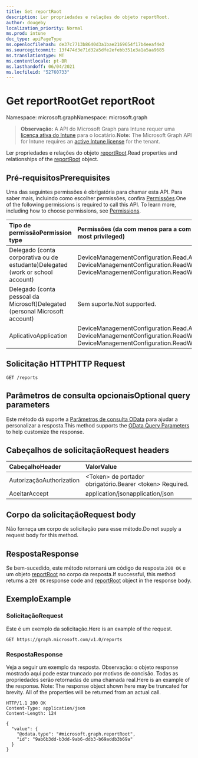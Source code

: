 ```yaml
---
title: Get reportRoot
description: Ler propriedades e relações do objeto reportRoot.
author: dougeby
localization_priority: Normal
ms.prod: intune
doc_type: apiPageType
ms.openlocfilehash: de37c7713b8640d3a1bae2169654f17b4eeaf4e2
ms.sourcegitcommit: 13f474d3e71d32a5dfe2efebb351e3a1a5aa9685
ms.translationtype: MT
ms.contentlocale: pt-BR
ms.lasthandoff: 06/04/2021
ms.locfileid: "52760733"
---
```

# <a name="get-reportroot"></a><span data-ttu-id="a2677-103">Get reportRoot</span><span class="sxs-lookup"><span data-stu-id="a2677-103">Get reportRoot</span></span>

<span data-ttu-id="a2677-104">Namespace: microsoft.graph</span><span class="sxs-lookup"><span data-stu-id="a2677-104">Namespace: microsoft.graph</span></span>

> <span data-ttu-id="a2677-105">**Observação:** A API do Microsoft Graph para Intune requer uma [licença ativa do Intune](https://go.microsoft.com/fwlink/?linkid=839381) para o locatário.</span><span class="sxs-lookup"><span data-stu-id="a2677-105">**Note:** The Microsoft Graph API for Intune requires an [active Intune license](https://go.microsoft.com/fwlink/?linkid=839381) for the tenant.</span></span>

<span data-ttu-id="a2677-106">Ler propriedades e relações do objeto [reportRoot](../resources/intune-deviceconfig-reportroot.md).</span><span class="sxs-lookup"><span data-stu-id="a2677-106">Read properties and relationships of the [reportRoot](../resources/intune-deviceconfig-reportroot.md) object.</span></span>

## <a name="prerequisites"></a><span data-ttu-id="a2677-107">Pré-requisitos</span><span class="sxs-lookup"><span data-stu-id="a2677-107">Prerequisites</span></span>
<span data-ttu-id="a2677-p101">Uma das seguintes permissões é obrigatória para chamar esta API. Para saber mais, incluindo como escolher permissões, confira [Permissões](/graph/permissions-reference).</span><span class="sxs-lookup"><span data-stu-id="a2677-p101">One of the following permissions is required to call this API. To learn more, including how to choose permissions, see [Permissions](/graph/permissions-reference).</span></span>

|<span data-ttu-id="a2677-110">Tipo de permissão</span><span class="sxs-lookup"><span data-stu-id="a2677-110">Permission type</span></span>|<span data-ttu-id="a2677-111">Permissões (da com menos para a com mais privilégios)</span><span class="sxs-lookup"><span data-stu-id="a2677-111">Permissions (from least to most privileged)</span></span>|
|:---|:---|
|<span data-ttu-id="a2677-112">Delegado (conta corporativa ou de estudante)</span><span class="sxs-lookup"><span data-stu-id="a2677-112">Delegated (work or school account)</span></span>|<span data-ttu-id="a2677-113">DeviceManagementConfiguration.Read.All, DeviceManagementConfiguration.ReadWrite.All</span><span class="sxs-lookup"><span data-stu-id="a2677-113">DeviceManagementConfiguration.Read.All, DeviceManagementConfiguration.ReadWrite.All</span></span>|
|<span data-ttu-id="a2677-114">Delegado (conta pessoal da Microsoft)</span><span class="sxs-lookup"><span data-stu-id="a2677-114">Delegated (personal Microsoft account)</span></span>|<span data-ttu-id="a2677-115">Sem suporte.</span><span class="sxs-lookup"><span data-stu-id="a2677-115">Not supported.</span></span>|
|<span data-ttu-id="a2677-116">Aplicativo</span><span class="sxs-lookup"><span data-stu-id="a2677-116">Application</span></span>|<span data-ttu-id="a2677-117">DeviceManagementConfiguration.Read.All, DeviceManagementConfiguration.ReadWrite.All</span><span class="sxs-lookup"><span data-stu-id="a2677-117">DeviceManagementConfiguration.Read.All, DeviceManagementConfiguration.ReadWrite.All</span></span>|

## <a name="http-request"></a><span data-ttu-id="a2677-118">Solicitação HTTP</span><span class="sxs-lookup"><span data-stu-id="a2677-118">HTTP Request</span></span>
<!-- {
  "blockType": "ignored"
}
-->
``` http
GET /reports
```

## <a name="optional-query-parameters"></a><span data-ttu-id="a2677-119">Parâmetros de consulta opcionais</span><span class="sxs-lookup"><span data-stu-id="a2677-119">Optional query parameters</span></span>
<span data-ttu-id="a2677-120">Este método dá suporte a [Parâmetros de consulta OData](/graph/query-parameters) para ajudar a personalizar a resposta.</span><span class="sxs-lookup"><span data-stu-id="a2677-120">This method supports the [OData Query Parameters](/graph/query-parameters) to help customize the response.</span></span>

## <a name="request-headers"></a><span data-ttu-id="a2677-121">Cabeçalhos de solicitação</span><span class="sxs-lookup"><span data-stu-id="a2677-121">Request headers</span></span>
|<span data-ttu-id="a2677-122">Cabeçalho</span><span class="sxs-lookup"><span data-stu-id="a2677-122">Header</span></span>|<span data-ttu-id="a2677-123">Valor</span><span class="sxs-lookup"><span data-stu-id="a2677-123">Value</span></span>|
|:---|:---|
|<span data-ttu-id="a2677-124">Autorização</span><span class="sxs-lookup"><span data-stu-id="a2677-124">Authorization</span></span>|<span data-ttu-id="a2677-125">&lt;Token&gt; de portador obrigatório.</span><span class="sxs-lookup"><span data-stu-id="a2677-125">Bearer &lt;token&gt; Required.</span></span>|
|<span data-ttu-id="a2677-126">Aceitar</span><span class="sxs-lookup"><span data-stu-id="a2677-126">Accept</span></span>|<span data-ttu-id="a2677-127">application/json</span><span class="sxs-lookup"><span data-stu-id="a2677-127">application/json</span></span>|

## <a name="request-body"></a><span data-ttu-id="a2677-128">Corpo da solicitação</span><span class="sxs-lookup"><span data-stu-id="a2677-128">Request body</span></span>
<span data-ttu-id="a2677-129">Não forneça um corpo de solicitação para esse método.</span><span class="sxs-lookup"><span data-stu-id="a2677-129">Do not supply a request body for this method.</span></span>

## <a name="response"></a><span data-ttu-id="a2677-130">Resposta</span><span class="sxs-lookup"><span data-stu-id="a2677-130">Response</span></span>
<span data-ttu-id="a2677-131">Se bem-sucedido, este método retornará um código de resposta `200 OK` e um objeto [reportRoot](../resources/intune-deviceconfig-reportroot.md) no corpo da resposta.</span><span class="sxs-lookup"><span data-stu-id="a2677-131">If successful, this method returns a `200 OK` response code and [reportRoot](../resources/intune-deviceconfig-reportroot.md) object in the response body.</span></span>

## <a name="example"></a><span data-ttu-id="a2677-132">Exemplo</span><span class="sxs-lookup"><span data-stu-id="a2677-132">Example</span></span>

### <a name="request"></a><span data-ttu-id="a2677-133">Solicitação</span><span class="sxs-lookup"><span data-stu-id="a2677-133">Request</span></span>
<span data-ttu-id="a2677-134">Este é um exemplo da solicitação.</span><span class="sxs-lookup"><span data-stu-id="a2677-134">Here is an example of the request.</span></span>
``` http
GET https://graph.microsoft.com/v1.0/reports
```

### <a name="response"></a><span data-ttu-id="a2677-135">Resposta</span><span class="sxs-lookup"><span data-stu-id="a2677-135">Response</span></span>
<span data-ttu-id="a2677-p102">Veja a seguir um exemplo da resposta. Observação: o objeto response mostrado aqui pode estar truncado por motivos de concisão. Todas as propriedades serão retornadas de uma chamada real.</span><span class="sxs-lookup"><span data-stu-id="a2677-p102">Here is an example of the response. Note: The response object shown here may be truncated for brevity. All of the properties will be returned from an actual call.</span></span>
``` http
HTTP/1.1 200 OK
Content-Type: application/json
Content-Length: 124

{
  "value": {
    "@odata.type": "#microsoft.graph.reportRoot",
    "id": "9ab6b3dd-b3dd-9ab6-ddb3-b69addb3b69a"
  }
}
```




